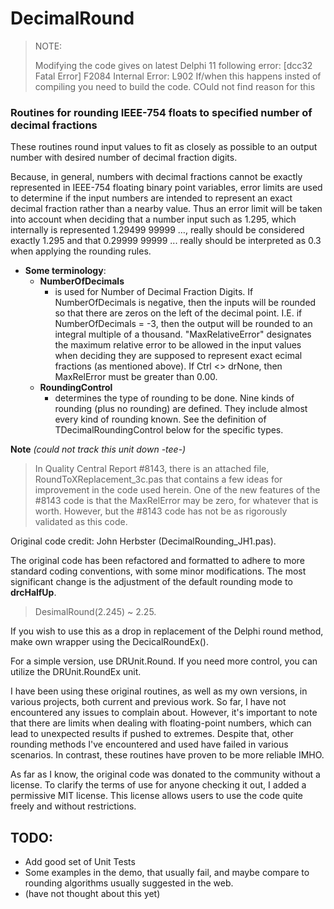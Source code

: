 # DecimalRound

> NOTE:
>
> Modifying the code gives on latest Delphi 11 following error: [dcc32 Fatal Error] F2084 Internal Error: L902
> If/when this happens insted of compiling you need to build the code. COuld not find reason for this

### Routines for rounding IEEE-754 floats to specified number of decimal fractions

These routines round input values to fit as closely as possible to an
output number with desired number of decimal fraction digits.

Because, in general, numbers with decimal fractions cannot be exactly
represented in IEEE-754 floating binary point variables, error limits
are used to determine if the input numbers are intended to represent an
exact decimal fraction rather than a nearby value.   Thus an error limit
will be taken into account when deciding that a number input such as
1.295, which internally is represented 1.29499 99999 …, really should
be considered exactly 1.295 and that 0.29999 99999 ... really should
be interpreted as 0.3 when applying the rounding rules.

- **Some terminology**:
  - **NumberOfDecimals**
      - is used for Number of Decimal Fraction Digits.  If NumberOfDecimals is  negative, then the inputs will be rounded so that there are zeros on the left of the decimal point.  I.E. if NumberOfDecimals = -3, then the output will be rounded to an integral multiple of a thousand. "MaxRelativeError" designates the maximum relative error to be allowed in the input values when deciding they are supposed to represent exact ecimal fractions (as mentioned above). If Ctrl <> drNone, then MaxRelError must be greater than 0.00.
  - **RoundingControl**
      -  determines the type of rounding to be done.  Nine kinds of rounding (plus no rounding) are defined.  They include almost every kind of rounding known.  See the definition of TDecimalRoundingControl below for the specific types.

 **Note** _(could not track this unit down -tee-)_
 > In Quality Central Report #8143, there is an attached file, RoundToXReplacement_3c.pas that contains 
 > a few ideas for improvement in the code used herein.  One of the new features of the #8143 code is 
 > that the MaxRelError may be  zero, for whatever that is worth. However, but the #8143 code has not be 
 > as rigorously validated as this code.

Original code credit: John Herbster (DecimalRounding_JH1.pas).

The original code has been refactored and formatted to adhere to more standard coding conventions, with some minor modifications. The most significant change is the adjustment of the default rounding mode to **drcHalfUp**. 

> DesimalRound(2.245) ~ 2.25. 

If you wish to use this as a drop in replacement of the Delphi round method, make own wrapper using the DecicalRoundEx().

For a simple version, use DRUnit.Round. If you need more control, you can utilize the DRUnit.RoundEx unit.

I have been using these original routines, as well as my own versions, in various projects, both current and previous work. So far, I have not encountered any issues to complain about. However, it's important to note that there are limits when dealing with floating-point numbers, which can lead to unexpected results if pushed to extremes. Despite that, other rounding methods I've encountered and used have failed in various scenarios. In contrast, these routines have proven to be more reliable IMHO.

As far as I know, the original code was donated to the community without a license. To clarify the terms of use for anyone checking it out, I added a permissive MIT license. This license allows users to use the code quite freely and without restrictions.

## TODO:
- Add good set of Unit Tests
- Some examples in the demo, that usually fail, and maybe compare to rounding algorithms usually suggested in the web.
- (have not thought about this yet)
 
